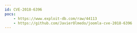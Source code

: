 ```yaml
---
id: CVE-2018-6396
pocs:
    - https://www.exploit-db.com/raw/44113
    - https://github.com/JavierOlmedo/joomla-cve-2018-6396
---
```

